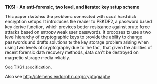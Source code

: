 **TKS1 - An anti-forensic, two level, and iterated key setup scheme**

This paper sketches the problems connected with usual hard disk encryption setups. It introduces the reader to PBKDF2, a password based key derive function, which provides better resistance against brute force attacks based on entropy weak user passwords. It proposes to use a two level hierarchy of cryptographic keys to provide the ability to change passwords and drafts solutions to the key storage problem arising when using two levels of cryptography due to the fact, that given the abilities of recent forensic data recovery methods, data can't be destroyed on magnetic storage media reliably.

See [TKS1 specification](http://wiki.cryptsetup.googlecode.com/git/TKS1-draft.pdf).

Also see http://clemens.endorphin.org/cryptography
